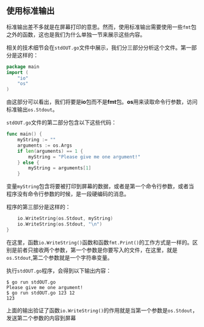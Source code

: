 ## 使用标准输出

标准输出差不多就是在屏幕打印的意思。然而，使用标准输出需要使用一些`fmt`包之外的函数，这也是我们为什么单独一节来展示这些内容。

相关的技术细节会在`stdOUT.go`文件中展示，我们分三部分分析这个文件。第一部分是这样的：

```go
package main
import (
	"io"
    "os"
)
```

由这部分可以看出，我们将要是**io**包而不是**fmt**包。**os**用来读取命令行参数，访问标准输出`os.Stdout`。

`stdOUT.go`文件的第二部分包含以下这些代码：

```go
func main() { 
    myString := ""
	arguments := os.Args
	if len(arguments) == 1 {
		myString = "Please give me one argument!" 
    } else {
		myString = arguments[1] 
    }
```

变量`myString`包含将要被打印到屏幕的数据，或者是第一个命令行参数，或者当程序没有命令行参数的时候，是一段硬编码的消息。

程序的第三部分是这样的：

```go
	io.WriteString(os.Stdout, myString)
	io.WriteString(os.Stdout, "\n") 
}
```

在这里，函数`io.WriteString()`函数和函数`fmt.Print()`的工作方式是一样的。区别是前者只接收两个参数，第一个参数是你要写入的文件，在这里，就是`os.Stdout`,第二个参数就是一个字符串变量。

执行`stdOUT.go`程序，会得到以下输出内容：

```shell
$ go run stdOUT.go
Please give me one argument! 
$ go run stdOUT.go 123 12 
123
```

上面的输出验证了函数`io.WriteString()`的作用就是当第一个参数是`os.Stdout`，发送第二个参数的内容到屏幕